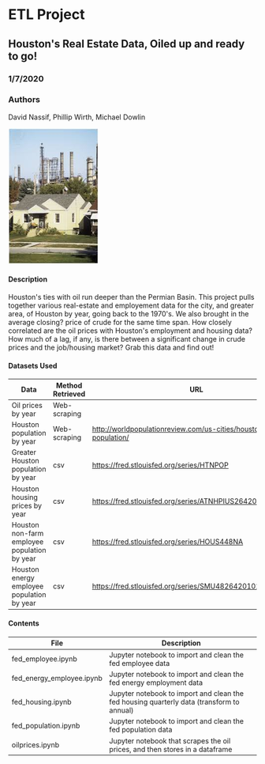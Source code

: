 # ETL Project
## Houston's Real Estate Data, Oiled up and ready to go!
### 1/7/2020
### Authors
David Nassif, Phillip Wirth, Michael Dowlin

!['Image not available'](/images/oil_house.jpg)

#### Description
Houston's ties with oil run deeper than the Permian Basin.  This project pulls together various real-estate and employement data for the city, and greater area, of Houston by year, going back to the 1970's.  We also brought in the average closing? price of crude for the same time span.  How closely correlated are the oil prices with Houston's employment and housing data?  How much of a lag, if any, is there between a significant change in crude prices and the job/housing market?  Grab this data and find out!

#### Datasets Used
| Data                         | Method Retrieved           | URL                                                                 |
|------------------------------|----------------------------|---------------------------------------------------------------------|
|Oil prices by year	           |Web-scraping	              |                                                                     |
|Houston population by year	   |Web-scraping	              |http://worldpopulationreview.com/us-cities/houston-population/       |
|Greater Houston population by year|	csv	| https://fred.stlouisfed.org/series/HTNPOP         |
|Houston housing prices by year|	csv	|https://fred.stlouisfed.org/series/ATNHPIUS26420Q |
|Houston non-farm employee population by year	|csv	|https://fred.stlouisfed.org/series/HOUS448NA |
|Houston energy employee population by year|	csv	|https://fred.stlouisfed.org/series/SMU48264201021100001SA |

#### Contents
| File                         | Description                                                                                     |
|------------------------------|-------------------------------------------------------------------------------------------------|
|fed_employee.ipynb               | Jupyter notebook to import and clean the fed employee data |
|fed_energy_employee.ipynb            | Jupyter notebook to import and clean the fed energy employment data |
|fed_housing.ipynb               | Jupyter notebook to import and clean the fed housing quarterly data (transform to annual)|
|fed_population.ipynb             | Jupyter notebook to import and clean the fed population data|
|oilprices.ipynb                 | Jupyter notebook that scrapes the oil prices, and then stores in a dataframe |

  
